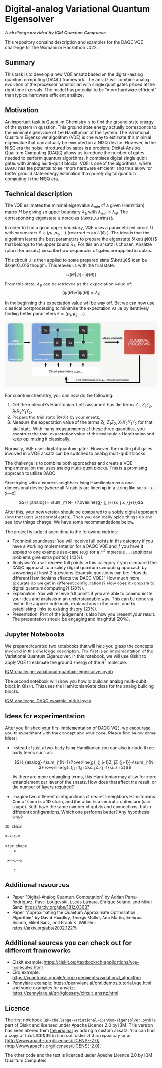 # Digital-analog Variational Quantum Eigensolver

*A challenge provided by IQM Quantum Computers*

This repository contains description and examples for the DAQC VQE challenge for the Womanium Hackathon 2022.

## Summary

This task is to develop a new VQE ansatz based on the digital-analog quantum computing (DAQC) framework. The ansatz will combine analog evolution of the processor hamiltonian with single qubit gates placed at the right time intervals. The model has potential to be “more hardware efficient” than typical hardware efficient ansätze.

## Motivation

An important task in Quantum Chemistry is to find the ground state energy of the system in question. This ground state energy actually corresponds to the minimal eigenvalue of the Hamiltonian of the system. The Variational Quantum Eigensolver algorithm (VQE) is one way to estimate this minimal eigenvalue that can actually be executed on a NISQ device.
However, in the NISQ era the noise introduced by gates is a problem. Digital-Analog Quantum Computing (DAQC) allows us to reduce the number of gates needed to perform quantum algorithms. It combines digital single qubit gates with analog multi-qubit blocks.
VQE is one of the algorithms, where DAQC has the potential to be “more hardware efficient” and thus allow for better ground state energy estimation than purely digital quantum computing in the NISQ era.

## Technical description

The VQE estimates the minimal eigenvalue $λ_{min}$ of a given (Hermitian) matrix $H$ by giving an upper boundary $\lambda_\Theta$ with $\lambda_{min} \leq \lambda_{\Theta}$. The corresponding eigenstate is noted as $\ket{ψ_{min}}$.

In order to find a good upper boundary, VQE uses a parametrized circuit U with parameters $θ=(p_1,p_2,…)$ (referred to as $U(θ)$ ). The idea is that the algorithm learns the best parameters to prepare the eigenstate $\ket{ψ(θ)}$ that belongs to the upper bound $λ_θ$. For this an ansatz is chosen. Ansätze (plural for ansatz) describe how sequences of gates are applied to qubits.

This circuit $U$ is then applied to some prepared state $\ket{ψ}$ (can be $\ket{0..0}$ though). This leaves us with the trial state:

$$U(θ)|ψ⟩=|ψ(θ)⟩$$

From this state, $λ_θ$ can be retrieved as the expectation value of:
$$⟨ψ(θ)|H|ψ(θ)⟩=λ_θ$$  

In the beginning this expectation value will be way off. But we can now use classical postprocessing to minimize the expectation value by iteratively finding better parameters $θ=(p_1,p_2,…)$.

![Variational algorithm principle](assets/variational-algorithms.png)

For quantum chemistry, you can now do the following: 
1. Get the molecule’s Hamiltonian. Let’s assume it has the terms $Z_1$, $Z_1 Z_2$, $X_1 X_2 Y_1 Y_2$, 
2. Prepare the trial state $|ψ(θ)⟩$ by your ansatz, 
3. Measure the expectation value of the terms $Z_1$, $Z_1 Z_2$, $X_1 X_2 Y_1 Y_2$ for that trial state. With many measurements of these three quantities, you construct the total expectation value of the molecule's Hamiltonian and keep optimizing it classically.


Normally, VQE uses digital quantum gates. However, the multi-qubit gates involved in a VQE ansatz can be switched to analog multi-qubit blocks.  

The challenge is to combine both approaches and create a VQE implementation that uses analog multi-qubit blocks. This is a promising approach to utilize DAQC.

Start trying with a nearest-neighbors Ising Hamiltonian on a one-dimensional device (where all N qubits are lined up in a string like so: x—x—x—x):

$$H_{analog}= \sum_j^{N-1}{\overline{g}_{j,j+1}Z_j Z_{j+1}}$$

After this, your new version should be compared to a solely digital approach (one that uses just normal gates). Then you can really spice things up and see how things change. We have some recommendations below.

The project is judged according to the following metrics:

* Technical soundness: You will receive full points in this category if you have a working implementation for a DAQC VQE and if you have it applied to one example use-case (e.g. for a $H^2$ molecule ... (additional problems give extra points)) (40%).
* Analysis: You will receive full points in this category if you compared the DAQC approach to a solely digital quantum computing approach by answering at least 2 questions. Example questions can be: “How do different Hamiltonians affects the DAQC VQE?” How much more accurate do we get in different configurations? How does it compare to digital quantum computing?) (20%).
* Explanation: You will receive full points if you are able to communicate your idea and analysis in an understandable way. This can be done via text in the Jupyter notebook, explanations in the code, and by establishing links to existing theory (20%).
* Presentation: Part of the judgement is also how you present your result. The presentation should be engaging and insightful (20%).


## Jupyter Notebooks
We prepared/curated two notebooks that will help you grasp the concepts involved in this challenge description.
The first is an implementation of the Variational Quantum Eigensolver. In this notebook, we will use Qiskit to apply VQE to estimate the ground energy of the $H^2$ molecule.

[IQM-challenge-variational-quantum-eigensolver.pynb](https://github.com/iqm-finland/iqm-academy-womanium-hackathon-DAQC-VQE/blob/main/IQM-challenge-variational-quantum-eigensolver.ipynb)

The second notebook will show you how to build an analog multi-qubit block in Qiskit. This uses the HamiltonianGate class for the analog building blocks.

[IQM-challenge-DAQC example-qiskit.ipynb](https://github.com/iqm-finland/iqm-academy-womanium-hackathon-DAQC-VQE/blob/main/IQM-challenge-DAQC%20example-qiskit.ipynb)

## Ideas for experimentation
After you finished your first implementation of DAQC VQE, we encourage you to experiment with the concept and your code. Please find below some ideas:
* Instead of just a two-body Ising Hamiltonian you can also include three-body terms such as: 
  
  $$H_{analog}=\sum_j^{N-1}{\overline{g}_{j,j+1}Z_jZ_{j+1}}+\sum_j^{N-2}{\overline{g}_{j,j+1,j+2}Z_jZ_{j+1}}Z_{j+2}$$
  
  As there are more entangling terms, this Hamiltonian may allow for more entanglement per layer of the ansatz. How does that affect the result, or the number of layers required?

* Imagine two different configurations of nearest-neighbors Hamiltonians. One of them is a 1D chain, and the other is a central architecture (star shape). Both have the same number of qubits and connections, but in different configurations. Which one performs better? Any hypothesis why?

```
1D chain 

x—x—x—x

star shape
    x
    |
 x–—x–—x
    |
    x
```

## Additional resources
* Paper "Digital-Analog Quantum Computation"
by Adrian Parra-Rodriguez, Pavel Lougovski, Lucas Lamata, Enrique Solano, and Mikel Sanz: https://arxiv.org/abs/1812.03637 
* Paper "Approximating the Quantum Approximate Optimisation Algorithm" by David Headley, Thorge Müller, Ana Martin, Enrique Solano, Mikel Sanz, and Frank K. Wilhelm: https://arxiv.org/abs/2002.12215

## Additional sources you can check out for different frameworks

* Qiskit example: https://qiskit.org/textbook/ch-applications/vqe-molecules.html
* Cirq example: https://quantumai.google/cirq/experiments/variational_algorithm
* Pennylane example: https://pennylane.ai/qml/demos/tutorial_vqe.html and some examples for ansätze https://pennylane.ai/qml/glossary/circuit_ansatz.html


## Licence

The first notebook `IQM-challenge-variational-quantum-eigensolver.pynb` is part of Qiskit and licensed under Apache Licence 2.0 by IBM. This version has been altered from [the original](https://github.com/Qiskit/qiskit-tutorials/blob/master/tutorials/algorithms/03_vqe_simulation_with_noise.ipynb) by adding a custom ansatz. You can find a copy of this LICENSE in the root folder of this repository or at [http://www.apache.org/licenses/LICENSE-2.0](http://www.apache.org/licenses/LICENSE-2.0).

The other code and the text is licenced under Apache Licence 2.0 by IQM Quantum Computers.
